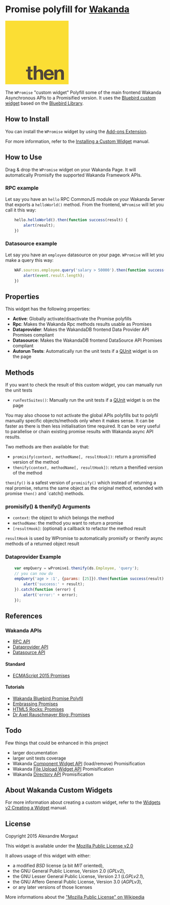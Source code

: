 # Promise polyfill for [Wakanda](http://wakanda.org)

![Promise Icon](./icons/then.png) 

The `WPromise` "custom widget" Polyfill some of the main frontend Wakanda Asynchronous APIs to a Promisified version.
It uses the [Bluebird custom widget](https://github.com/AMorgaut/Bluebird) based on the [Bluebird Library](https://github.com/petkaantonov/bluebird).


## How to Install

You can install the `WPromise` widget by using the [Add-ons Extension](http://doc.wakanda.org/WakandaStudio/help/Title/en/page4263.html "Add-ons Extension"). 

For more information, refer to the [Installing a Custom Widget](http://doc.wakanda.org/WakandaStudio/help/Title/en/page3869.html#1056003 "Installing a Custom Widget") manual.

## How to Use

Drag & drop the `WPromise` widget on your Wakanda Page. It will automatically Promisify the supported Wakanda Framework APIs.

### RPC example

Let say you have an `hello` RPC CommonJS module on your Wakanda Server that exports a `helloWorld()` method. From the frontend, `WPromise` will let you call it this way:

```javascript
    hello.helloWorld().then(function success(result) {
    	alert(result);
    })    
```

### Datasource example

Let say you have an `employee` datasource on your page. `WPromise` will let you make a query this way:

```javascript
    WAF.sources.employee.query('salary > 50000').then(function success(event) {
    	alert(event.result.length);
    })    
```

## Properties

This widget has the following properties:

* __Active__: Globally activate/disactivate the Promise polyfills
* __Rpc__: Makes the Wakanda Rpc methods results usable as Promises
* __Dataprovider__: Makes the WakandaDB frontend Data Provider API Promises compliant
* __Datasource__: Makes the WakandaDB frontend DataSource API Promises compliant
* __Autorun Tests__: Automatically run the unit tests if a [QUnit](https://github.com/AMorgaut/WQunit) widget is on the page

## Methods

If you want to check the result of this custom widget, you can manually run the unit tests

* `runTestSuites()`: Manually run the unit tests if a [QUnit](https://github.com/AMorgaut/WQunit) widget is on the page

You may also choose to not activate the global APIs polyfills but to polyfil manually specific objects/methods
only when it makes sense. It can be faster as there is then less initialisation time required.
It can be very useful to parallelise or chain existing promise results with Wakanda async API results.

Two methods are then available for that:

* `promisify(context, methodName[, resultHook])`: return a promisified version of the method
* `thenify(context, methodName[, resultHook])`: return a thenified version of the method

`thenify()` is a safest version of `promisify()` which instead of returning a real promise, returns the
same object as the original method, extended with promise `then()` and `catch() methods.

### promisify() & thenify() Arguments

* `context`: the object to which belongs the method
* `methodName`: the method you want to return a promise
* `[resultHook]`: (optional) a callback to refactor the method result

`resultHook` is used by WPromise to automatically promisify or thenify async methods of a returned object result

### Dataprovider Example

```javascript
	var empQuery = wPromise1.thenify(ds.Employee, 'query');
	// you can now do
    empQuery('age > :1', {params: [25]}).then(function success(result) {
    	alert('success:' + result);
    }).catch(function (error) {
		alert('error:' + error);
	});
```
## References

### Wakanda APIs

* [RPC API](http://doc.wakanda.org/home2.fr.html#/Using-JSON-RPC-Services/Calling-Methods-from-the-Client-Side.300-306631.en.html)
* [Dataprovider API](http://doc.wakanda.org/home2.fr.html#/Dataprovider/Introduction.200-608064.en.html)
* [Datasource API](http://doc.wakanda.org/home2.fr.html#/Datasource/Introduction/What-is-a-Datasource.300-607007.en.html)

#### Standard

* [ECMAScript 2015 Promises](http://people.mozilla.org/~jorendorff/es6-draft.html#sec-promise-constructor)

#### Tutorials

* [Wakanda Bluebird Promise Polyfil](https://github.com/AMorgaut/Bluebird)
* [Embrassing Promises](http://javascriptplayground.com/blog/2015/02/promises/)
* [HTML5 Rocks: Promises](http://www.html5rocks.com/en/tutorials/es6/promises/)
* [Dr Axel Rauschmayer Blog: Promises](http://www.2ality.com/2014/10/es6-promises-api.html)



## Todo

Few things that could be enhanced in this project

* larger documentation
* larger unit tests coverage
* Wakanda [Component Widget API](http://doc.wakanda.org/home2.en.html#/Wakanda-Widgets-Instance-API/Component.201-854895.en.html) (load/remove) Promisification
* Wakanda [File Upload Widget API](http://doc.wakanda.org/home2.en.html#/Wakanda-Widgets-Instance-API/File-Upload.201-945110.en.html) Promisification
* Wakanda [Directory API](http://doc.wakanda.org/home2.fr.html#/Directory/Directory-Class.201-814668.en.html) Promisification


## About Wakanda Custom Widgets

For more information about creating a custom widget, refer to the [Widgets v2 Creating a Widget](http://doc.wakanda.org/Wakanda/help/Title/en/page3849.html "Widgets v2 Creating a Widget") manual.


## License

Copyright 2015 Alexandre Morgaut

This widget is available under the [Mozilla Public License v2.0](https://www.mozilla.org/MPL/2.0/)

It allows usage of this widget with either:

* a modified *BSD* license (a bit *MIT* oriented),
* the GNU General Public License, Version 2.0 (*GPLv2*), 
* the GNU Lesser General Public License, Version 2.1 (*LGPLv2.1*), 
* the GNU Affero General Public License, Version 3.0 (*AGPLv3*), 
* or any later versions of those licenses

More informations about the ["Mozilla Public License" on Wikipedia](http://en.wikipedia.org/wiki/Mozilla_Public_License)
